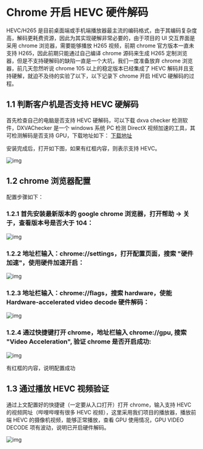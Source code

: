 # Chrome 开启 HEVC 硬件解码

HEVC/H265 是目前桌面端或手机端播放器最主流的编码格式，由于其编码复杂度高，解码更耗费资源，因此为其实现硬解非常必要的，由于项目的 UI 交互界面是采用 chrome 浏览器，需要能够播放 H265 视频，前期 chrome 官方版本一直未支持 H265，因此前期只能通过自己编译 chrome 源码来生成 H265 定制浏览器，但是不支持硬解码的缺陷一直是一个大坑，我们一度准备放弃 chrome 浏览器，前几天忽然听说 chrome 105 以上的稳定版本已经集成了 HEVC 解码并且支持硬解，就迫不及待的实验了以下，以下记录下 chrome 开启 HEVC 硬解码的过程。

## 1.1 判断客户机是否支持 HEVC 硬解码

首先检查自己的电脑是否支持 HEVC 硬解码，可以下载 dxva checker 检测软件，DXVAChecker 是一个 windows 系统 PC 检测 DirectX 视频加速的工具，其可检测解码是否支持 GPU，下载地址如下：
[下载地址](https://bluesky-soft.com/common/app/release/dxvac/DXVAChecker_4.6.0_Setup.exe)

安装完成后，打开如下图，如果有红框内容，则表示支持 HEVC。

![img](https://img-blog.csdnimg.cn/img_convert/008b941b02f697bbc1335a50ae9b8d7b.png)

## 1.2 chrome 浏览器配置

配置步骤如下：

### 1.2.1 首先安装最新版本的 google chrome 浏览器，打开帮助 -> 关于，查看版本号是否大于 104：

![img](https://img-blog.csdnimg.cn/img_convert/1f614224e10387c4843f3f473783e548.png)

### 1.2.2 地址栏输入：chrome://settings，打开配置页面，搜索 "硬件加速"，使用硬件加速开启：

![img](https://img-blog.csdnimg.cn/img_convert/9a5efa2cb745687498f1930be373ce12.png)

### 1.2.3 地址栏输入：chrome://flags，搜索 hardware，使能 Hardware-accelerated video decode 硬件解码：

![img](https://img-blog.csdnimg.cn/img_convert/1603baca8b7e300376272d03513579a8.png)

### 1.2.4 通过快捷键打开 chrome，地址栏输入 chrome://gpu, 搜索 "Video Acceleration", 验证 chrome 是否开启成功:

![img](https://img-blog.csdnimg.cn/img_convert/17c785701d1969d32b1447409b854129.png)

有红框的内容，说明配置成功

## 1.3 通过播放 HEVC 视频验证



通过上文配置好的快捷键（一定要从入口打开）打开 chrome，输入支持 HEVC 的视频网址（哔哩哔哩有很多 HEVC 视频），这里采用我们项目的播放器，播放前端 HEVC 的摄像机视频，能够正常播放，查看 GPU 使用情况，GPU VIDEO DECODE 项有波动，说明已开启硬件解码。

![img](https://img-blog.csdnimg.cn/img_convert/69c31c1375b78fbb679acc3ddeb89549.png)